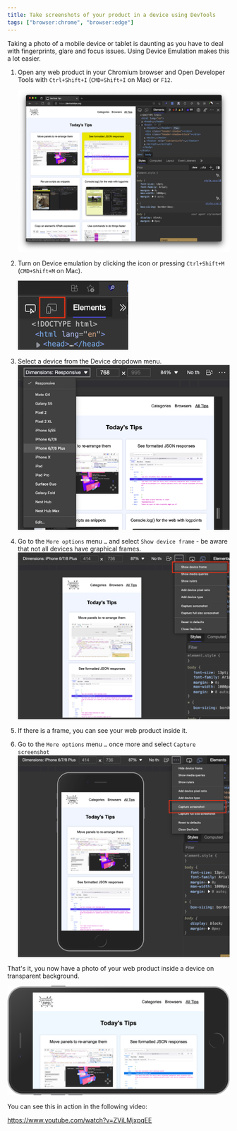 ```yaml
---
title: Take screenshots of your product in a device using DevTools
tags: ["browser:chrome", "browser:edge"]
---
```

Taking a photo of a mobile device or tablet is daunting as you have to deal with fingerprints, glare and focus issues. Using Device Emulation makes this a lot easier.

1. Open any web product in your Chromium browser and Open Developer Tools with `Ctrl+Shift+I` (`CMD+Shift+I` on Mac) or `F12`.

    ![Devtoolstips.org with developer tools open](../../assets/img/device-screenshot-devtoolstips-desktop.png)
1. Turn on Device emulation by clicking the icon or pressing `Ctrl+Shift+M` (`CMD+Shift+M` on Mac).

    ![The device emulation icon in Developer Tools](../../assets/img/device-screenshot-emulation-icon.png)
1. Select a device from the Device dropdown menu.
    ![The device dropdown menu open and showing all the options](../../assets/img/device-screenshot-devices-dropdown.png)
1. Go to the `More options` menu `…` and select `Show device frame` - be aware that not all devices have graphical frames.
    ![Turning on device frame in the more options menu of the Device emulation tool](../../assets/img/device-screenshot-show-device-frame.png)
1. If there is a frame, you can see your web product inside it.
1. Go to the `More options` menu `…` once more and select `Capture screenshot`
    ![Selecting the screenshot option from the More Options menu](../../assets/img/device-screenshot-devtoolsorg-in-iphone.png)

That's it, you now have a photo of your web product inside a device on transparent background.

![Devtoolstops in an iPhone](../../assets/img/device-screenshot-devtoolstips-iphone.png)

You can see this in action in the following video:

https://www.youtube.com/watch?v=ZViLMjxpqEE